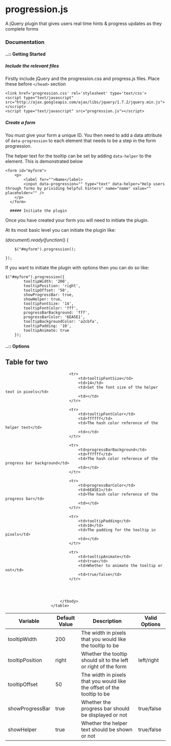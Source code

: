 progression.js
==============

A jQuery plugin that gives users real time hints &amp; progress updates as they complete forms


### Documentation

#### ..:: Getting Started

##### Include the relevant files

Firstly include jQuery and the progression.css and progress.js files.
Place these before `</head>` section

    <link href='progression.css' rel='stylesheet' type='text/css'>
    <script type="text/javascript" src="http://ajax.googleapis.com/ajax/libs/jquery/1.7.2/jquery.min.js"></script>
    <script type="text/javascript" src="progression.js"></script>


##### Create a form

You must give your form a unique ID. You then need to add a data
attribute of `data-progression` to each element that needs to be a step
in the form progression.

The helper text for the tooltip can be set by adding `data-helper` to
the element. This is demonstrated below

    <form id="myform">
        <p>
            <label for="">Name</label> 
            <input data-progression="" type="text" data-helper="Help users through forms by prividing helpful hinters" name="name" value="" placeholder="" />
        </p>
      </form>

      ##### Initiate the plugin

Once you have created your form you will need to initiate the plugin.

At its most basic level you can initiate the plugin like:

   $(document).ready(function ($) {

        $("#myform").progression();

    });
                            

If you want to initiate the plugin with options then you can do so like:

    $("#myform").progression({
            tooltipWidth: '200',
            tooltipPosition: 'right',
            tooltipOffset: '50',
            showProgressBar: true,
            showHelper: true,
            tooltipFontSize: '14',
            tooltipFontColor: 'fff',
            progressBarBackground: 'fff',
            progressBarColor: '6EA5E1',
            tooltipBackgroundColor: 'a2cbfa',
            tooltipPadding: '10',
            tooltipAnimate: true
        });            


#### ..:: Options

Table for two
-------------

 <table>
    						<thead>
								<tr>
									<th>Variable</th>
									<th>Default Value</th>
									<th>Description</th>
									<th>Valid Options</th>
								</tr>
							</thead>
							<tbody>
								<tr>
									<td>tooltipWidth</td>
									<td>200</td>
									<td>The width in pixels that you would like the tooltip to be</td>
									<td></td>
								</tr>
								<tr>
									<td>tooltipPosition</td>
									<td>right</td>
									<td>Whether the tooltip should sit to the left or right of the form</td>
									<td>left/right</td>
								</tr>
								<tr>
									<td>tooltipOffset</td>
									<td>50</td>
									<td>The width in pixels that you would like the offset of the tooltip to be</td>
									<td></td>
								</tr>
								<tr>
									<td>showProgressBar</td>
									<td>true</td>
									<td>Whether the progress bar should be displayed or not</td>
									<td>true/false</td>
								</tr>
								<tr>
									<td>showHelper</td>
									<td>true</td>
									<td>Whether the helper text should be shown or not</td>
									<td>true/false</td>
								</tr>

								<tr>
									<td>tooltipFontSize</td>
									<td>14</td>
									<td>Set the font size of the helper text in pixels</td>
									<td></td>
								</tr>

								<tr>
									<td>tooltipFontColor</td>
									<td>ffffff</td>
									<td>The hash color reference of the helper text</td>
									<td></td>
								</tr>

								<tr>
									<td>progressBarBackground</td>
									<td>ffffff</td>
									<td>The hash color reference of the progress bar background</td>
									<td></td>
								</tr>

								<tr>
									<td>progressBarColor</td>
									<td>6EA5E1</td>
									<td>The hash color reference of the progress bar</td>
									<td></td>
								</tr>

								<tr>
									<td>tooltipPadding</td>
									<td>10</td>
									<td>The padding for the tooltip in pixels</td>
									<td></td>
								</tr>

								<tr>
									<td>tooltipAnimate</td>
									<td>true</td>
									<td>Whether to animate the tooltip or not</td>
									<td>true/false</td>
								</tr>



								
							</tbody>
						</table>
      
